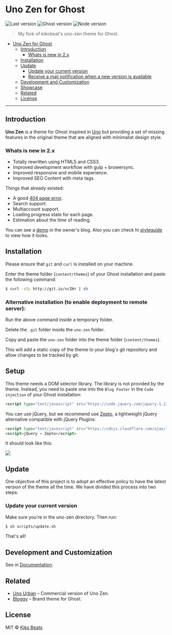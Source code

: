 # Uno Zen for Ghost

![Last version](https://img.shields.io/github/tag/Kikobeats/uno-zen.svg?style=flat-square)
![Ghost version](https://img.shields.io/badge/Ghost-2.0-brightgreen.svg?style=flat-square)
![Node version](https://img.shields.io/node/v/uno-zen.svg?style=flat-square)

> My fork of kikobeat's uno-zen theme for Ghost.

- [Uno Zen for Ghost](#uno-zen-for-ghost)
  * [Introduction](#introduction)
    + [Whats is new in 2.x](#whats-is-new-in-2x)
  * [Installation](#installation)
  * [Update](#update)
    + [Update your current version](#update-your-current-version)
    + [Receive a mail notification when a new version is available](#receive-a-mail-notification-when-a-new-version-is-available)
  * [Development and Customization](#development-and-customization)
  * [Showcase](#showcase)
  * [Related](#related)
  * [License](#license)

---

## Introduction

**Uno Zen** is a theme for Ghost inspired in [Uno](https://github.com/daleanthony/Uno) but providing a set of missing features in the original theme that are aligned with minimalist design style.

### Whats is new in 2.x

- Totally rewritten using HTML5 and CSS3.
- Improved development workflow with gulp + browersync.
- Improved responsive and mobile experience.
- Improved SEO Content with meta tags.

Things that already existed:

- A good [404 page error](http://kikobeats.com/404).
- Search support.
- Multiaccount support.
- Loading progress state for each page.
- Estimation about the time of reading.

You can see a [demo](http://kikobeats.com) in the owner's blog. Also you can check hi [styleguide](http://kikobeats.com/styleguide) to view how it looks.

## Installation

Please ensure that `git` and `curl` is installed on your machine.

Enter the theme folder (`content/themes`) of your Ghost installation and paste the following command:

```bash
$ curl -sSL http://git.io/vcIHr | sh
```

### Alternative installation (to enable deployment to remote server):

Run the above command inside a temporary folder.

Delete the `.git` folder inside the `uno-zen` folder.

Copy and paste the `uno-zen` folder into the theme folder (`content/themes`).

This will add a static copy of the theme to your blog's git repository and allow changes to be tracked by git.

## Setup

This theme needs a DOM selector library. The library is not provided by the theme. Instead, you need to paste one into the `Blog Footer` in the `Code injection` of your Ghost installation:

```html
<script type="text/javascript" src="https://code.jquery.com/jquery-1.11.3.min.js"></script>
```

You can use jQuery, but we recommend use [Zepto](https://github.com/madrobby/zepto), a lightweight jQuery alternative compatible with jQuery Plugins:

```html
<script type="text/javascript" src="https://cdnjs.cloudflare.com/ajax/libs/zepto/1.1.6/zepto.min.js"></script>
<script>jQuery = Zepto</script>
```

It should look like this:

![](http://i.imgur.com/xUXdFeH.png)

## Update

One objective of this project is to adopt an effective policy to have the latest version of the theme all the time. We have divided this process into two steps:

### Update your current version

Make sure you're in the uno-zen directory. Then run:

```bash
$ sh scripts/update.sh
```

That's all!

## Development and Customization

See in [Documentation](https://github.com/Kikobeats/uno-zen/blob/master/DOCUMENTATION.md).

## Related

* [Uno Urban](https://kikobeats.github.io/uno-urban) – Commercial version of Uno Zen.
* [Bloggy](https://github.com/Kikobeats/bloggy#bloggy-for-ghost) – Brand theme for Ghost.

## License

MIT © [Kiko Beats](kikobeats.com)
